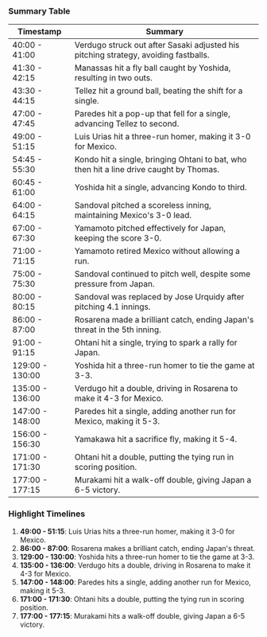 ### Summary Table

| Timestamp | Summary |
|-----------|---------|
| 40:00 - 41:00 | Verdugo struck out after Sasaki adjusted his pitching strategy, avoiding fastballs. |
| 41:30 - 42:15 | Manassas hit a fly ball caught by Yoshida, resulting in two outs. |
| 43:30 - 44:15 | Tellez hit a ground ball, beating the shift for a single. |
| 47:00 - 47:45 | Paredes hit a pop-up that fell for a single, advancing Tellez to second. |
| 49:00 - 51:15 | Luis Urias hit a three-run homer, making it 3-0 for Mexico. |
| 54:45 - 55:30 | Kondo hit a single, bringing Ohtani to bat, who then hit a line drive caught by Thomas. |
| 60:45 - 61:00 | Yoshida hit a single, advancing Kondo to third. |
| 64:00 - 64:15 | Sandoval pitched a scoreless inning, maintaining Mexico's 3-0 lead. |
| 67:00 - 67:30 | Yamamoto pitched effectively for Japan, keeping the score 3-0. |
| 71:00 - 71:15 | Yamamoto retired Mexico without allowing a run. |
| 75:00 - 75:30 | Sandoval continued to pitch well, despite some pressure from Japan. |
| 80:00 - 80:15 | Sandoval was replaced by Jose Urquidy after pitching 4.1 innings. |
| 86:00 - 87:00 | Rosarena made a brilliant catch, ending Japan's threat in the 5th inning. |
| 91:00 - 91:15 | Ohtani hit a single, trying to spark a rally for Japan. |
| 129:00 - 130:00 | Yoshida hit a three-run homer to tie the game at 3-3. |
| 135:00 - 136:00 | Verdugo hit a double, driving in Rosarena to make it 4-3 for Mexico. |
| 147:00 - 148:00 | Paredes hit a single, adding another run for Mexico, making it 5-3. |
| 156:00 - 156:30 | Yamakawa hit a sacrifice fly, making it 5-4. |
| 171:00 - 171:30 | Ohtani hit a double, putting the tying run in scoring position. |
| 177:00 - 177:15 | Murakami hit a walk-off double, giving Japan a 6-5 victory. |

### Highlight Timelines
1. **49:00 - 51:15**: Luis Urias hits a three-run homer, making it 3-0 for Mexico.
2. **86:00 - 87:00**: Rosarena makes a brilliant catch, ending Japan's threat.
3. **129:00 - 130:00**: Yoshida hits a three-run homer to tie the game at 3-3.
4. **135:00 - 136:00**: Verdugo hits a double, driving in Rosarena to make it 4-3 for Mexico.
5. **147:00 - 148:00**: Paredes hits a single, adding another run for Mexico, making it 5-3.
6. **171:00 - 171:30**: Ohtani hits a double, putting the tying run in scoring position.
7. **177:00 - 177:15**: Murakami hits a walk-off double, giving Japan a 6-5 victory.